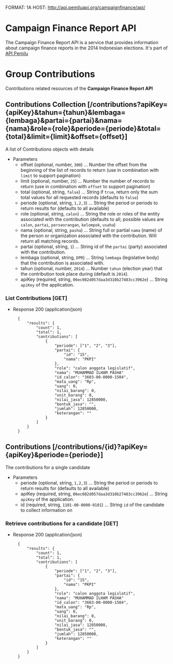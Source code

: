 FORMAT: 1A
HOST: http://api.pemiluapi.org/campaignfinance/api/

# Campaign Finance Report API
The Campaign Finance Report API is a service that provides information about campaign finance reports in the 2014 Indonesian elections. It's part of [API Pemilu](http://developer.pemiluapi.org/)

# Group Contributions
Contributions related resources of the **Campaign Finance Report API**

## Contributions Collection [/contributions?apiKey={apiKey}&tahun={tahun}&lembaga={lembaga}&partai={partai}&nama={nama}&role={role}&periode={periode}&total={total}&limit={limit}&offset={offset}]
A list of Contributions objects with details

+ Parameters
    + offset (optional, number, `300`) ... Number the offset from the beginning of the list of records to return (use in combination with `limit` to support pagination)
    + limit (optional, number, `25`) ... Number the number of records to return (use in combination with `offset` to support pagination)
    + total (optional, string, `false`) ... String if `true`, return only the sum total values for all requested records (defaults to `false`)
    + periode (optional, string, `1,2,3`) ... String the period or periods to return results for (defaults to all available)
    + role (optional, string, `calon`) ... String the role or roles of the entity associated with the contribution (defaults to all; possible values are `calon`, `partai`, `perseorangan`, `kelompok`, `usaha`)
    + nama (optional, string, `pasha`) ... String full or partial `nama` (name) of the person or organization associated with the contribution. Will return all matching records.
    + partai (optional, string, `1`) ... String id of the `partai` (party) associated with the contribution.
    + lembaga (optional, string, `DPR`) ... String `lembaga` (legislative body) that the contribution is associated with.
    + tahun (optional, number, `2014`) ... Number `tahun` (election year) that the contribution took place during (default is `2014`).
    + apiKey (required, string, `06ec082d057daa3d310b27483cc3962e`) ... String `apiKey` of the application.

### List Contributions [GET]
+ Response 200 (application/json)

        {
            "results": {
                "count": 1,
                "total": 1,
                "contributions": [
                    {
                        "periode": ["1", "2", "3"],
                        "partai": {
                            "id": "15",
                            "nama": "PKPI"
                        },
                        "role": "calon anggota legislatif",
                        "nama": "MUHAMMAD ILHAM PASHA"
                        "id_calon": "3603-00-0000-1504",
                        "mata_uang": "Rp",
                        "uang": 0,
                        "nilai_barang": 0,
                        "unit_barang": 0,
                        "nilai_jasa": 12850000,
                        "bentuk_jasa": "",
                        "jumlah": 12850000,
                        "keterangan": ""
                    }
                ]
            }
        }


## Contributions [/contributions/{id}?apiKey={apiKey}&periode={periode}]
The contributions for a single candidate

+ Parameters
    + periode (optional, string, `1,2,3`) ... String the period or periods to return results for (defaults to all available)
    + apiKey (required, string, `06ec082d057daa3d310b27483cc3962e`) ... String `apiKey` of the application.
    + id (required, string, `1101-00-0000-0101`) ... String `id` of the candidate to collect information on

### Retrieve contributions for a candidate [GET]
+ Response 200 (application/json)

        {
            "results": {
                "count": 1,
                "total": 1,
                "contributions": [
                    {
                        "periode": ["1", "2", "3"],
                        "partai": {
                            "id": "15",
                            "nama": "PKPI"
                        },
                        "role": "calon anggota legislatif",
                        "nama": "MUHAMMAD ILHAM PASHA"
                        "id_calon": "3603-00-0000-1504",
                        "mata_uang": "Rp",
                        "uang": 0,
                        "nilai_barang": 0,
                        "unit_barang": 0,
                        "nilai_jasa": 12850000,
                        "bentuk_jasa": "",
                        "jumlah": 12850000,
                        "keterangan": ""
                    }
                ]
            }
        }
